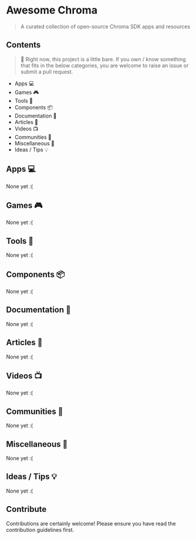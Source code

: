 # Awesome Chroma
> A curated collection of open-source Chroma SDK apps and resources

## Contents

> :bear: Right now, this project is a little bare. If you own / know something that fits in the below categories, you are welcome to raise an issue or submit a pull request.

* Apps 💻  
* Games 🎮 
* Tools 🔧 
* Components  📦 
* Documentation 📓 
* Articles 📄 
* Videos 📺 
* Communities 👥 
* Miscellaneous 💌 
* Ideas / Tips 💡 

## Apps 💻 

None yet :(

## Games 🎮 

None yet :(

## Tools 🔧 

None yet :(

## Components  📦 

None yet :(

## Documentation 📓 

None yet :(

## Articles 📄 

None yet :(

## Videos 📺 

None yet :(

## Communities 👥 

None yet :(

## Miscellaneous 💌 

None yet :(

## Ideas / Tips 💡

None yet :(

## Contribute

Contributions are certainly welcome! Please ensure you have read the contribution guidelines first.
